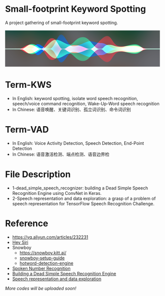 # Small-footprint Keyword Spotting
A project gathering of small-footprint keyword spotting.<br><br>
![](/hey.png)

# Term-KWS
* In English: keyword spotting, isolate word speech recognition, speech/voice command recognition, Wake-Up-Word speech recognition
* In Chinese: 语音唤醒、关键词识别、孤立词识别、命令词识别

# Term-VAD
* In English: Voice Activity Detection, Speech Detection, End-Point Detection
* In Chinese: 语音激活检测、端点检测、语音边界检

# File Description
* 1-dead_simple_speech_recognizer: building a Dead Simple Speech Recognition Engine using ConvNet in Keras.
* 2-Speech representation and data exploration: a grasp of a problem of speech representation for TensorFlow Speech Recognition Challenge.


# Reference
* https://yq.aliyun.com/articles/232231
* [Hey Siri](https://www.leiphone.com/news/201710/IO3uxgYZyHt0AcPI.html)
* Snowboy
  * https://snowboy.kitt.ai/
  * [snowboy-setup-guide](http://blog.csdn.net/b735098742/article/details/78445981)
  * [hotword-detection-engine](https://www.wandianshenme.com/play/smart-speaker-hotword-detection-engine-snowboy-setup-guide/)
* [Spoken Number Recognition](https://github.com/RichardLiuLiu/Spoken_Number_Recognition)
* [Building a Dead Simple Speech Recognition Engine](https://blog.manash.me/building-a-dead-simple-word-recognition-engine-using-convnet-in-keras-25e72c19c12b)
* [Speech representation and data exploration](https://www.kaggle.com/davids1992/speech-representation-and-data-exploration)

*More codes will be uploaded soon!*
